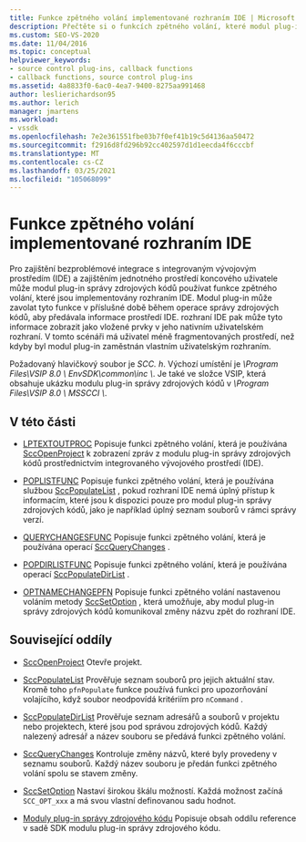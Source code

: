 ```yaml
---
title: Funkce zpětného volání implementované rozhraním IDE | Microsoft Docs
description: Přečtěte si o funkcích zpětného volání, které modul plug-in může zavolat během příslušné doby během operace správy zdrojových kódů k předání informací do IDE.
ms.custom: SEO-VS-2020
ms.date: 11/04/2016
ms.topic: conceptual
helpviewer_keywords:
- source control plug-ins, callback functions
- callback functions, source control plug-ins
ms.assetid: 4a8833f0-6ac0-4ea7-9400-8275aa991468
author: leslierichardson95
ms.author: lerich
manager: jmartens
ms.workload:
- vssdk
ms.openlocfilehash: 7e2e361551fbe03b7f0ef41b19c5d4136aa50472
ms.sourcegitcommit: f2916d8fd296b92cc402597d1d1eecda4f6cccbf
ms.translationtype: MT
ms.contentlocale: cs-CZ
ms.lasthandoff: 03/25/2021
ms.locfileid: "105068099"
---
```

# <a name="callback-functions-implemented-by-the-ide"></a>Funkce zpětného volání implementované rozhraním IDE
Pro zajištění bezproblémové integrace s integrovaným vývojovým prostředím (IDE) a zajištěním jednotného prostředí koncového uživatele může modul plug-in správy zdrojových kódů používat funkce zpětného volání, které jsou implementovány rozhraním IDE. Modul plug-in může zavolat tyto funkce v příslušné době během operace správy zdrojových kódů, aby předávala informace prostředí IDE. rozhraní IDE pak může tyto informace zobrazit jako vložené prvky v jeho nativním uživatelském rozhraní. V tomto scénáři má uživatel méně fragmentovaných prostředí, než kdyby byl modul plug-in zaměstnán vlastním uživatelským rozhraním.

 Požadovaný hlavičkový soubor je *SCC. h*. Výchozí umístění je *\Program Files\VSIP 8.0 \ EnvSDK\common\inc \\*. Je také ve složce VSIP, která obsahuje ukázku modulu plug-in správy zdrojových kódů v *\Program Files\VSIP 8.0 \ MSSCCI \\*.

## <a name="in-this-section"></a>V této části
- [LPTEXTOUTPROC](../extensibility/lptextoutproc.md) Popisuje funkci zpětného volání, která je používána [SccOpenProject](../extensibility/sccopenproject-function.md) k zobrazení zpráv z modulu plug-in správy zdrojových kódů prostřednictvím integrovaného vývojového prostředí (IDE).

- [POPLISTFUNC](../extensibility/poplistfunc.md) Popisuje funkci zpětného volání, která je používána službou [SccPopulateList](../extensibility/sccpopulatelist-function.md) , pokud rozhraní IDE nemá úplný přístup k informacím, které jsou k dispozici pouze pro modul plug-in správy zdrojových kódů, jako je například úplný seznam souborů v rámci správy verzí.

- [QUERYCHANGESFUNC](../extensibility/querychangesfunc.md) Popisuje funkci zpětného volání, která je používána operací [SccQueryChanges](../extensibility/sccquerychanges-function.md) .

- [POPDIRLISTFUNC](../extensibility/popdirlistfunc.md) Popisuje funkci zpětného volání, která je používána operací [SccPopulateDirList](../extensibility/sccpopulatedirlist-function.md) .

- [OPTNAMECHANGEPFN](../extensibility/optnamechangepfn.md) Popisuje funkci zpětného volání nastavenou voláním metody [SccSetOption](../extensibility/sccsetoption-function.md) , která umožňuje, aby modul plug-in správy zdrojových kódů komunikoval změny názvu zpět do rozhraní IDE.

## <a name="related-sections"></a>Související oddíly
- [SccOpenProject](../extensibility/sccopenproject-function.md) Otevře projekt.

- [SccPopulateList](../extensibility/sccpopulatelist-function.md) Prověřuje seznam souborů pro jejich aktuální stav. Kromě toho `pfnPopulate` funkce používá funkci pro upozorňování volajícího, když soubor neodpovídá kritériím pro `nCommand` .

- [SccPopulateDirList](../extensibility/sccpopulatedirlist-function.md) Prověřuje seznam adresářů a souborů v projektu nebo projektech, které jsou pod správou zdrojových kódů. Každý nalezený adresář a název souboru se předává funkci zpětného volání.

- [SccQueryChanges](../extensibility/sccquerychanges-function.md) Kontroluje změny názvů, které byly provedeny v seznamu souborů. Každý název souboru je předán funkci zpětného volání spolu se stavem změny.

- [SccSetOption](../extensibility/sccsetoption-function.md) Nastaví širokou škálu možností. Každá možnost začíná `SCC_OPT_xxx` a má svou vlastní definovanou sadu hodnot.

- [Moduly plug-in správy zdrojového kódu](../extensibility/source-control-plug-ins.md) Popisuje obsah oddílu reference v sadě SDK modulu plug-in správy zdrojového kódu.
